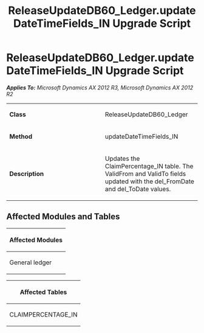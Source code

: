 ﻿---
title: ReleaseUpdateDB60_Ledger.updateDateTimeFields_IN Upgrade Script
TOCTitle: ReleaseUpdateDB60_Ledger.updateDateTimeFields_IN Upgrade Script
ms:assetid: 62743be7-0410-3043-a43c-30a49c4197c4
ms:mtpsurl: https://msdn.microsoft.com/en-us/library/JJ719105(v=AX.60)
ms:contentKeyID: 49708646
ms.date: 05/18/2015
mtps_version: v=AX.60
---

# ReleaseUpdateDB60\_Ledger.updateDateTimeFields\_IN Upgrade Script 


_**Applies To:** Microsoft Dynamics AX 2012 R3, Microsoft Dynamics AX 2012 R2_

<table>
<colgroup>
<col style="width: 50%" />
<col style="width: 50%" />
</colgroup>
<tbody>
<tr class="odd">
<td><p><strong>Class</strong></p></td>
<td><p>ReleaseUpdateDB60_Ledger</p></td>
</tr>
<tr class="even">
<td><p><strong>Method</strong></p></td>
<td><p>updateDateTimeFields_IN</p></td>
</tr>
<tr class="odd">
<td><p><strong>Description</strong></p></td>
<td><p>Updates the ClaimPercentage_IN table. The ValidFrom and ValidTo fields updated with the del_FromDate and del_ToDate values.</p></td>
</tr>
</tbody>
</table>


## Affected Modules and Tables

<table>
<colgroup>
<col style="width: 100%" />
</colgroup>
<thead>
<tr class="header">
<th><p>Affected Modules</p></th>
</tr>
</thead>
<tbody>
<tr class="odd">
<td><p>General ledger</p></td>
</tr>
</tbody>
</table>


<table>
<colgroup>
<col style="width: 100%" />
</colgroup>
<thead>
<tr class="header">
<th><p>Affected Tables</p></th>
</tr>
</thead>
<tbody>
<tr class="odd">
<td><p>CLAIMPERCENTAGE_IN</p></td>
</tr>
</tbody>
</table>

  


